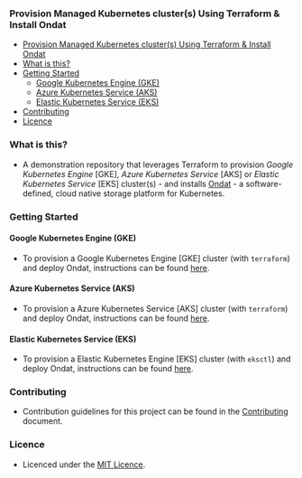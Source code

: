 ### Provision Managed Kubernetes cluster(s) Using Terraform & Install Ondat

- [Provision Managed Kubernetes cluster(s) Using Terraform & Install Ondat](#provision-managed-kubernetes-clusters-using-terraform--install-ondat)
- [What is this?](#what-is-this)
- [Getting Started](#getting-started)
  - [Google Kubernetes Engine (GKE)](#google-kubernetes-engine-gke)
  - [Azure Kubernetes Service (AKS)](#azure-kubernetes-service-aks)
  - [Elastic Kubernetes Service (EKS)](#elastic-kubernetes-service-eks)
- [Contributing](#contributing)
- [Licence](#licence)

### What is this?

* A demonstration repository that leverages Terraform to provision *Google Kubernetes Engine* [GKE], *Azure Kubernetes Service* [AKS] or *Elastic Kubernetes Service* [EKS] cluster(s) - and installs [Ondat](https://www.ondat.io/) - a software-defined, cloud native storage platform for Kubernetes.

### Getting Started

#### Google Kubernetes Engine (GKE)

* To provision a Google Kubernetes Engine [GKE] cluster (with `terraform`) and deploy Ondat, instructions can be found [here](./gke/README.md).

#### Azure Kubernetes Service (AKS)

* To provision a Azure Kubernetes Service [AKS] cluster (with `terraform`) and deploy Ondat, instructions can be found [here](./aks/README.md).

#### Elastic Kubernetes Service (EKS)

* To provision a Elastic Kubernetes Engine [EKS] cluster (with `eksctl`) and deploy Ondat, instructions can be found [here](https://github.com/chris-milsted/sa-demo-ondat/blob/main/Demo-Building.md).

### Contributing

* Contribution guidelines for this project can be found in the [Contributing](./CONTRIBUTING.md) document.

### Licence

* Licenced under the [MIT Licence](./LICENSE).